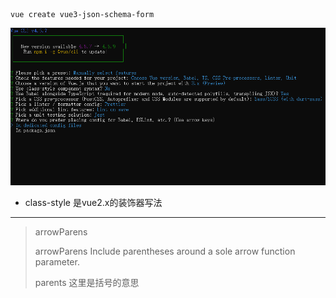 ```shell script
vue create vue3-json-schema-form
```
![](assets/00vue%20create.png)
+ class-style 是vue2.x的装饰器写法

---
>arrowParens
>
>arrowParens Include parentheses around a sole arrow function parameter.
>
>parents 这里是括号的意思
